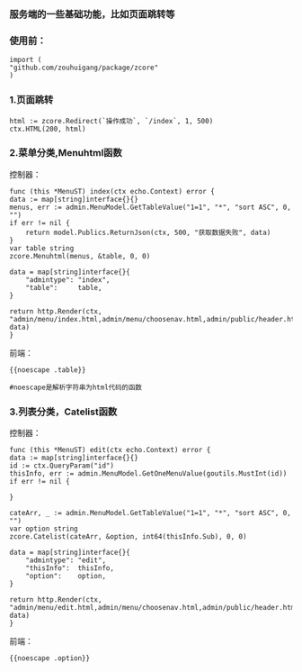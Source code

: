 ### 服务端的一些基础功能，比如页面跳转等
	
### 使用前：

	import (
	"github.com/zouhuigang/package/zcore"
	)

### 1.页面跳转

	html := zcore.Redirect(`操作成功`, `/index`, 1, 500)
	ctx.HTML(200, html)



### 2.菜单分类,Menuhtml函数

控制器：

	func (this *MenuST) index(ctx echo.Context) error {
	data := map[string]interface{}{}
	menus, err := admin.MenuModel.GetTableValue("1=1", "*", "sort ASC", 0, "")
	if err != nil {
		return model.Publics.ReturnJson(ctx, 500, "获取数据失败", data)
	}
	var table string
	zcore.Menuhtml(menus, &table, 0, 0)

	data = map[string]interface{}{
		"admintype": "index",
		"table":     table,
	}

	return http.Render(ctx, "admin/menu/index.html,admin/menu/choosenav.html,admin/public/header.html", data)
	}

前端：

	{{noescape .table}}

	#noescape是解析字符串为html代码的函数



### 3.列表分类，Catelist函数

控制器：

	func (this *MenuST) edit(ctx echo.Context) error {
	data := map[string]interface{}{}
	id := ctx.QueryParam("id")
	thisInfo, err := admin.MenuModel.GetOneMenuValue(goutils.MustInt(id))
	if err != nil {

	}

	cateArr, _ := admin.MenuModel.GetTableValue("1=1", "*", "sort ASC", 0, "")
	var option string
	zcore.Catelist(cateArr, &option, int64(thisInfo.Sub), 0, 0)

	data = map[string]interface{}{
		"admintype": "edit",
		"thisInfo":  thisInfo,
		"option":    option,
	}

	return http.Render(ctx, "admin/menu/edit.html,admin/menu/choosenav.html,admin/public/header.html", data)
	}


前端：

	{{noescape .option}}